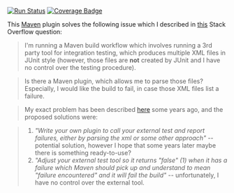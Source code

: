 [![Run Status](https://api.shippable.com/projects/58d7cb2ca8fea50500f12d34/badge?branch=master)](https://app.shippable.com/github/qqilihq/maven-test-parser-plugin)
[![Coverage Badge](https://api.shippable.com/projects/58d7cb2ca8fea50500f12d34/coverageBadge?branch=master)](https://app.shippable.com/github/qqilihq/maven-test-parser-plugin)

This [Maven][3] plugin solves the following issue which I described in [this][2] Stack Overflow question:

> I'm running a Maven build workflow which involves running a 3rd party tool for integration testing, which produces multiple XML files in JUnit style (however, those files are **not** created by JUnit and I have no control over the testing procedure).

> Is there a Maven plugin, which allows me to parse those files? Especially, I would like the build to fail, in case those XML files list a failure.

> My exact problem has been described [here][1] some years ago, and the proposed solutions were:

> 1. *"Write your own plugin to call your external test and report failures,
either by parsing the xml or some other approach"* -- potential solution, however I hope that some years later maybe there is something ready-to-use?
> 2. *"Adjust your external test tool so it returns "false" (1) when it has a
failure which Maven should pick up and understand to mean "failure
encountered" and it will fail the build"* -- unfortunately, I have no control over the external tool.

  [1]: http://maven.40175.n5.nabble.com/How-to-parse-JUnit-report-xml-that-causes-build-to-pass-fail-td5433750.html
  [2]: http://stackoverflow.com/questions/33857858/parse-junit-result-xml-format-created-by-3rd-party-tool-with-maven
  [3]: https://maven.apache.org
